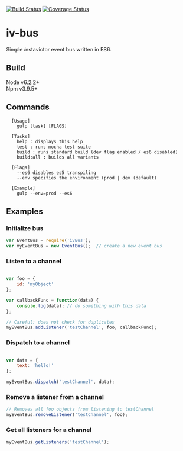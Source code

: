 [![Build Status](https://travis-ci.org/instavictor/iv-bus.svg?branch=master)](https://travis-ci.org/instavictor/iv-bus) [![Coverage Status](https://coveralls.io/repos/github/instavictor/iv-bus/badge.svg?branch=master)](https://coveralls.io/github/instavictor/iv-bus?branch=master)

# iv-bus

Simple *i*nsta*v*ictor event bus written in ES6.

## Build

Node v6.2.2+  
Npm v3.9.5+

## Commands
```
  [Usage] 
    gulp [task] [FLAGS]

  [Tasks] 
    help : displays this help
    test : runs mocha test suite
    build : runs standard build (dev flag enabled / es6 disabled)
    build:all : builds all variants

  [Flags]
    --es6 disables es5 transpiling
    --env specifies the environment (prod | dev (default) 

  [Example]
    gulp --env=prod --es6
```

## Examples

### Initialize bus

```javascript
var EventBus = require('ivBus');
var myEventBus = new EventBus();  // create a new event bus
```

### Listen to a channel
```javascript

var foo = {
	id: 'myObject'	
};

var callbackFunc = function(data) {
	console.log(data); // do something with this data
};

// Careful: does not check for duplicates
myEventBus.addListener('testChannel', foo, callbackFunc);
```

### Dispatch to a channel
```javascript

var data = {
	text: 'hello!'
};

myEventBus.dispatch('testChannel', data);
```

### Remove a listener from a channel
```javascript
// Removes all foo objects from listening to testChannel
myEventBus.removeListener('testChannel', foo);
```

### Get all listeners for a channel
```javascript
myEventBus.getListeners('testChannel');
```
